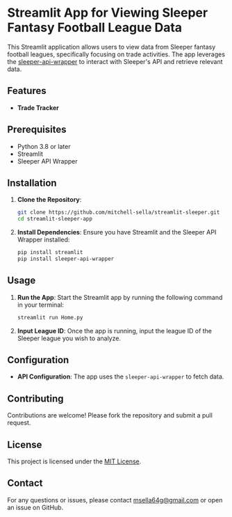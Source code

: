 # Streamlit App for Viewing Sleeper Fantasy Football League Data

This Streamlit application allows users to view data from Sleeper fantasy football leagues, specifically focusing on trade activities. The app leverages the [sleeper-api-wrapper](https://github.com/dtsong/sleeper-api-wrapper) to interact with Sleeper's API and retrieve relevant data.

## Features

- **Trade Tracker**

## Prerequisites

- Python 3.8 or later
- Streamlit
- Sleeper API Wrapper

## Installation

1. **Clone the Repository**:
   ```bash
   git clone https://github.com/mitchell-sella/streamlit-sleeper.git
   cd streamlit-sleeper-app
   ```

2. **Install Dependencies**:
   Ensure you have Streamlit and the Sleeper API Wrapper installed:
   ```bash
   pip install streamlit
   pip install sleeper-api-wrapper
   ```

## Usage

1. **Run the App**:
   Start the Streamlit app by running the following command in your terminal:
   ```bash
   streamlit run Home.py
   ```

2. **Input League ID**:
   Once the app is running, input the league ID of the Sleeper league you wish to analyze.

## Configuration

- **API Configuration**: The app uses the `sleeper-api-wrapper` to fetch data.

## Contributing

Contributions are welcome! Please fork the repository and submit a pull request.

## License

This project is licensed under the [MIT License](https://github.com/Mitchell-Sella/streamlit-sleeper/blob/main/LICENSE.md).

## Contact

For any questions or issues, please contact [msella64g@gmail.com](mailto:msella64g@gmail.com) or open an issue on GitHub.